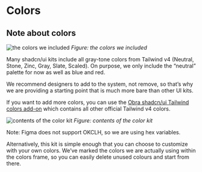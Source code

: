 # Colors

## Note about colors

![the colors we included](/colors.png)
_Figure: the colors we included_

Many shadcn/ui kits include all gray-tone colors from Tailwind v4 (Neutral, Stone, Zinc, Gray, Slate, Scaled). On purpose, we only include the “neutral” palette for now as well as blue and red.

We recommend designers to add to the system, not remove, so that’s why we are providing a starting point that is much more bare than other UI kits.

If you want to add more colors, you can use the [Obra shadcn/ui Tailwind colors add-on](https://www.figma.com/community/file/1514809184957991954/obra-shadcn-ui-tailwind-colors-add-on) which contains all other official Tailwind v4 colors.


![contents of the color kit](/contents-of-color-kit.png)
_Figure: contents of the color kit_

Note: Figma does not support OKCLH, so we are using hex variables.

Alternatively, this kit is simple enough that you can choose to customize with your own colors. We’ve marked the colors we are actually using within the colors frame, so you can easily delete unused colours and start from there.